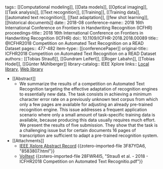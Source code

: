 tags:: [[Computational modeling]], [[Data models]], [[Optical imaging]], [[Task analysis]], [[Text recognition]], [[Training]], [[Training data]], [[automated text recognition]], [[fast adaptation]], [[few shot learning]], [[historical documents]]
date:: 2018-08
conference-name:: 2018 16th International Conference on Frontiers in Handwriting Recognition (ICFHR)
proceedings-title:: 2018 16th International Conference on Frontiers in Handwriting Recognition (ICFHR)
doi:: 10.1109/ICFHR-2018.2018.00089
title:: @ICFHR2018 Competition on Automated Text Recognition on a READ Dataset
pages:: 477-482
item-type:: [[conferencePaper]]
original-title:: ICFHR2018 Competition on Automated Text Recognition on a READ Dataset
authors:: [[Tobias Strauß]], [[Gundram Leifert]], [[Roger Labahn]], [[Tobias Hodel]], [[Günter Mühlberger]]
library-catalog:: IEEE Xplore
links:: [Local library](zotero://select/groups/2386895/items/LGIXFUPI), [Web library](https://www.zotero.org/groups/2386895/items/LGIXFUPI)

- [[Abstract]]
	- We summarize the results of a competition on Automated Text Recognition targeting the effective adaptation of recognition engines to essentially new data. The task consists in achieving a minimum character error rate on a previously unknown text corpus from which only a few pages are available for adjusting an already pre-trained recognition engine. This issue addresses a frequent application scenario where only a small amount of task-specific training data is available, because producing this data usually requires much effort. We present the results of five submission. They show that the task is a challenging issue but for certain documents 16 pages of transcription are sufficient to adapt a pre-trained recognition system.
- [[Attachments]]
	- [IEEE Xplore Abstract Record](https://ieeexplore.ieee.org/document/8583807) {{zotero-imported-file 3F87YDA6, "8583807.html"}}
	- [Volltext](https://sci-hub.se/downloads/2019-08-25/eb/straub2018.pdf#navpanes=0&view=FitH) {{zotero-imported-file 28FWR4I5, "Strauß et al. - 2018 - ICFHR2018 Competition on Automated Text Recognitio.pdf"}}
